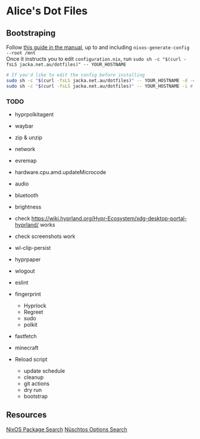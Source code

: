 # Alice's Dot Files

## Bootstraping

Follow [this guide in the manual](https://nixos.org/manual/nixos/stable/#sec-installation-manual), up to and including `nixos-generate-config --root /mnt`  
Once it instructs you to edit `configuration.nix`, run `sudo sh -c "$(curl -fsLS jacka.net.au/dotfiles)" -- YOUR_HOSTNAME`

```bash
# If you'd like to edit the config before installing
sudo sh -c "$(curl -fsLS jacka.net.au/dotfiles)" -- YOUR_HOSTNAME -d -c # To download and copy in the hardware config
sudo sh -c "$(curl -fsLS jacka.net.au/dotfiles)" -- YOUR_HOSTNAME -i # To finish the install
```

### TODO

- hyprpolkitagent
- waybar
- zip & unzip

- network
- evremap
- hardware.cpu.amd.updateMicrocode
- audio
- bluetooth
- brightness
- check https://wiki.hyprland.org/Hypr-Ecosystem/xdg-desktop-portal-hyprland/ works
- check screenshots work

- wl-clip-persist
- hyprpaper
- wlogout
- eslint

- fingerprint
  - Hyprlock
  - Regreet
  - sudo
  - polkit
- fastfetch
- minecraft

- Reload script
  - update schedule
  - cleanup
  - git actions
  - dry run
  - bootstrap



## Resources

[NixOS Package Search](https://search.nixos.org/packages)
[Nüschtos Options Search](https://search.n%C3%BCschtos.de)
